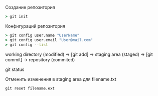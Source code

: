 Создание репозитория
```cmd
> git init
```
Конфигураций репозитория
```cmd
> git config user.name "UserName"
> git config user.email "User@mail.com"
> git config --list
```
working directory (modified) -> [git add] -> staging area (staged) -> [git commit] -> repository (commited)

git status

Отменить изменения в staging area для filename.txt
```cmd
git reset filename.ext
```
